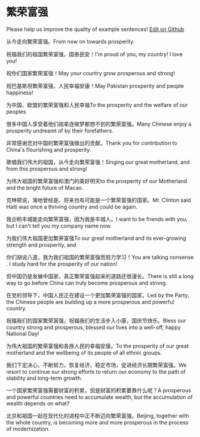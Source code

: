 # 繁荣富强

Please help us improve the quality of example sentences! [Edit on Github](https://github.com/jiyushe/jiyu-example-sentence-source/blob/main/chinese/fanrongfuqiang.md)

<p><span class="chinese">从今走向繁荣富强。</span><span class="english">From now on towards prosperity.</span></p>

<p><span class="chinese">祝福我们的祖国繁荣富强，国泰民安！</span><span class="english">I'm proud of you, my country! I love you!</span></p>

<p><span class="chinese">祝你们国家繁荣富强！</span><span class="english">May your country grow prosperous and strong!</span></p>

<p><span class="chinese">祝巴基斯坦繁荣富强，人民幸福安康！</span><span class="english">May Pakistan prosperity and people happiness!</span></p>

<p><span class="chinese">为中国、欧盟的繁荣富强和人民幸福</span><span class="english">To the prosperity and the welfare of our peoples</span></p>

<p><span class="chinese">很多中国人享受着他们祖辈连做梦都想不到的繁荣富强。</span><span class="english">Many Chinese enjoy a prosperity undreamt of by their forefathers.</span></p>

<p><span class="chinese">非常感谢您对中国的繁荣富强做出的贡献。</span><span class="english">Thank you for contribution to China's flourishing and prosperity.</span></p>

<p><span class="chinese">歌唱我们伟大的祖国，从今走向繁荣富强！</span><span class="english">Singing our great motherland, and from this prosperous and strong!</span></p>

<p><span class="chinese">为伟大祖国的繁荣富强和澳门的美好明天</span><span class="english">to the prosperity of our Motherland and the bright future of Macao.</span></p>

<p><span class="chinese">克林顿说，海地曾经是、将来也有可能是一个繁荣富强的国家。</span><span class="english">Mr. Clinton said Haiti was once a thriving country and could be again.</span></p>

<p><span class="chinese">我企盼丰城能走向繁荣富强，因为我是丰城人。</span><span class="english">I want to be friends with you, but I can't tell you my company name now.</span></p>

<p><span class="chinese">为我们伟大祖国更加繁荣富强</span><span class="english">To our great motherland and its ever-growing strength and prosperity, and</span></p>

<p><span class="chinese">你们胡说八道，我为我们祖国的繁荣富强而努力学习！</span><span class="english">You are talking nonsense . I study hard for the prosperity of our nation!</span></p>

<p><span class="chinese">但中国仍是发展中国家，真正繁荣富强起来的道路还很漫长。</span><span class="english">There is still a long way to go before China can truly become prosperous and strong.</span></p>

<p><span class="chinese">在党的领导下，中国人民正在建设一个更加繁荣富强的国家。</span><span class="english">Led by the Party, the Chinese people are building up a more prosperous and powerful country.</span></p>

<p><span class="chinese">祝福我们的国家繁荣富强，祝福我们的生活步入小康，国庆节快乐。</span><span class="english">Bless our country strong and prosperous, blessed our lives into a well-off, happy National Day!</span></p>

<p><span class="chinese">为伟大祖国的繁荣富强和各族人民的幸福安康。</span><span class="english">To the prosperity of our great motherland and the wellbeing of its people of all ethnic groups.</span></p>

<p><span class="chinese">我们下定决心，不断努力，恢复经济，稳定市场，促进经济长期繁荣富强。</span><span class="english">We resort to continue our strong efforts to return our economy to the path of stability and long-term growth.</span></p>

<p><span class="chinese">一个国家繁荣富强需要财富的积累，但是财富的积累要靠什么呢？</span><span class="english">A prosperous and powerful countries need to accumulate wealth, but the accumulation of wealth depends on what?</span></p>

<p><span class="chinese">北京和祖国一起在现代化的进程中正不断迈向繁荣富强。</span><span class="english">Beijing, together with the whole country, is becoming more and more prosperous in the process of modernization.</span></p>

